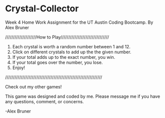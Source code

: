 # Crystal-Collector
Week 4 Home Work Assignment for the UT Austin Coding Bootcamp.
By Alex Bruner

////////////////////How to Play///////////////////////////////
      
1. Each crystal is worth a random number between 1 and 12.
2. Click on different crystals to add up the the given number.
3. If your total adds up to the exact number, you win.
4. If your total goes over the number, you lose.
5. Enjoy!

//////////////////////////////////////////////////////////////

Check out my other games!

This game was designed and coded by me.
Please message me if you have any questions, comment, or concerns.

-Alex Bruner


